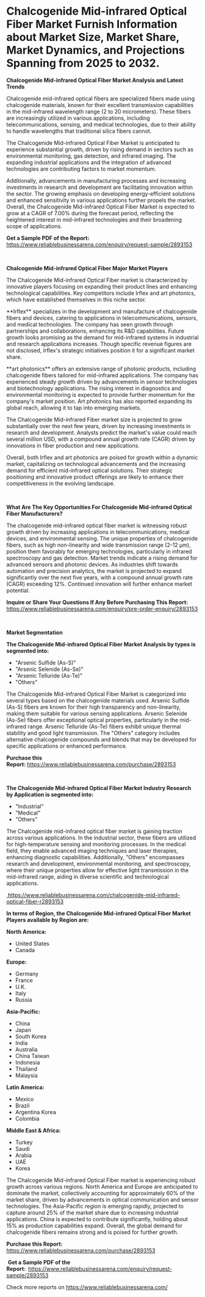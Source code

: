 <p><h1>Chalcogenide Mid-infrared Optical Fiber Market Furnish Information about Market Size, Market Share, Market Dynamics, and Projections Spanning from 2025 to 2032.</h1></p><p><strong>Chalcogenide Mid-infrared Optical Fiber Market Analysis and Latest Trends</strong></p>
<p><p>Chalcogenide mid-infrared optical fibers are specialized fibers made using chalcogenide materials, known for their excellent transmission capabilities in the mid-infrared wavelength range (2 to 20 micrometers). These fibers are increasingly utilized in various applications, including telecommunications, sensing, and medical technologies, due to their ability to handle wavelengths that traditional silica fibers cannot. </p><p>The Chalcogenide Mid-infrared Optical Fiber Market is anticipated to experience substantial growth, driven by rising demand in sectors such as environmental monitoring, gas detection, and infrared imaging. The expanding industrial applications and the integration of advanced technologies are contributing factors to market momentum. </p><p>Additionally, advancements in manufacturing processes and increasing investments in research and development are facilitating innovation within the sector. The growing emphasis on developing energy-efficient solutions and enhanced sensitivity in various applications further propels the market. Overall, the Chalcogenide Mid-infrared Optical Fiber Market is expected to grow at a CAGR of 7.00% during the forecast period, reflecting the heightened interest in mid-infrared technologies and their broadening scope of applications.</p></p>
<p><strong>Get a Sample PDF of the Report:&nbsp;</strong> <a href="https://www.reliablebusinessarena.com/enquiry/request-sample/2893153?utm_campaign=2396&utm_medium=2&utm_source=Github&utm_content=ia&utm_term=15032025&utm_id=chalcogenide-mid-infrared-optical-fiber">https://www.reliablebusinessarena.com/enquiry/request-sample/2893153</a></p>
<p>&nbsp;</p>
<p><strong>Chalcogenide Mid-infrared Optical Fiber Major Market Players</strong></p>
<p><p>The Chalcogenide Mid-infrared Optical Fiber market is characterized by innovative players focusing on expanding their product lines and enhancing technological capabilities. Key competitors include Irflex and art photonics, which have established themselves in this niche sector.</p><p>**Irflex** specializes in the development and manufacture of chalcogenide fibers and devices, catering to applications in telecommunications, sensors, and medical technologies. The company has seen growth through partnerships and collaborations, enhancing its R&D capabilities. Future growth looks promising as the demand for mid-infrared systems in industrial and research applications increases. Though specific revenue figures are not disclosed, Irflex's strategic initiatives position it for a significant market share.</p><p>**art photonics** offers an extensive range of photonic products, including chalcogenide fibers tailored for mid-infrared applications. The company has experienced steady growth driven by advancements in sensor technologies and biotechnology applications. The rising interest in diagnostics and environmental monitoring is expected to provide further momentum for the company's market position. Art photonics has also reported expanding its global reach, allowing it to tap into emerging markets.</p><p>The Chalcogenide Mid-infrared Fiber market size is projected to grow substantially over the next few years, driven by increasing investments in research and development. Analysts predict the market's value could reach several million USD, with a compound annual growth rate (CAGR) driven by innovations in fiber production and new applications.</p><p>Overall, both Irflex and art photonics are poised for growth within a dynamic market, capitalizing on technological advancements and the increasing demand for efficient mid-infrared optical solutions. Their strategic positioning and innovative product offerings are likely to enhance their competitiveness in the evolving landscape.</p></p>
<p>&nbsp;</p>
<p><strong>What Are The Key Opportunities For Chalcogenide Mid-infrared Optical Fiber Manufacturers?</strong></p>
<p><p>The chalcogenide mid-infrared optical fiber market is witnessing robust growth driven by increasing applications in telecommunications, medical devices, and environmental sensing. The unique properties of chalcogenide fibers, such as high non-linearity and wide transmission range (2-12 µm), position them favorably for emerging technologies, particularly in infrared spectroscopy and gas detection. Market trends indicate a rising demand for advanced sensors and photonic devices. As industries shift towards automation and precision analytics, the market is projected to expand significantly over the next five years, with a compound annual growth rate (CAGR) exceeding 12%. Continued innovation will further enhance market potential.</p></p>
<p><strong>Inquire or Share Your Questions If Any Before Purchasing This Report:</strong> <a href="https://www.reliablebusinessarena.com/enquiry/pre-order-enquiry/2893153?utm_campaign=2396&utm_medium=2&utm_source=Github&utm_content=ia&utm_term=15032025&utm_id=chalcogenide-mid-infrared-optical-fiber">https://www.reliablebusinessarena.com/enquiry/pre-order-enquiry/2893153</a></p>
<p>&nbsp;</p>
<p><strong>Market Segmentation</strong></p>
<p><strong>The Chalcogenide Mid-infrared Optical Fiber Market Analysis by types is segmented into:</strong></p>
<p><ul><li>"Arsenic Sulfide (As-S)"</li><li>"Arsenic Selenide (As-Se)"</li><li>"Arsenic Telluride (As-Te)"</li><li>"Others"</li></ul></p>
<p><p>The Chalcogenide Mid-infrared Optical Fiber Market is categorized into several types based on the chalcogenide materials used. Arsenic Sulfide (As-S) fibers are known for their high transparency and non-linearity, making them suitable for various sensing applications. Arsenic Selenide (As-Se) fibers offer exceptional optical properties, particularly in the mid-infrared range. Arsenic Telluride (As-Te) fibers exhibit unique thermal stability and good light transmission. The "Others" category includes alternative chalcogenide compounds and blends that may be developed for specific applications or enhanced performance.</p></p>
<p><strong>Purchase this Report:&nbsp;</strong><a href="https://www.reliablebusinessarena.com/purchase/2893153?utm_campaign=2396&utm_medium=2&utm_source=Github&utm_content=ia&utm_term=15032025&utm_id=chalcogenide-mid-infrared-optical-fiber">https://www.reliablebusinessarena.com/purchase/2893153</a></p>
<p>&nbsp;</p>
<p><strong>The Chalcogenide Mid-infrared Optical Fiber Market Industry Research by Application is segmented into:</strong></p>
<p><ul><li>"Industrial"</li><li>"Medical"</li><li>"Others"</li></ul></p>
<p><p>The Chalcogenide mid-infrared optical fiber market is gaining traction across various applications. In the industrial sector, these fibers are utilized for high-temperature sensing and monitoring processes. In the medical field, they enable advanced imaging techniques and laser therapies, enhancing diagnostic capabilities. Additionally, "Others" encompasses research and development, environmental monitoring, and spectroscopy, where their unique properties allow for effective light transmission in the mid-infrared range, aiding in diverse scientific and technological applications.</p></p>
<p><a href="https://www.reliablebusinessarena.com/chalcogenide-mid-infrared-optical-fiber-r2893153?utm_campaign=2396&utm_medium=2&utm_source=Github&utm_content=ia&utm_term=15032025&utm_id=chalcogenide-mid-infrared-optical-fiber">&nbsp;https://www.reliablebusinessarena.com/chalcogenide-mid-infrared-optical-fiber-r2893153</a></p>
<p><strong>In terms of Region, the Chalcogenide Mid-infrared Optical Fiber Market Players available by Region are:</strong></p>
<p>
    <p> <strong> North America: </strong>
        <ul>
            <li>United States</li>
            <li>Canada</li>
        </ul>
        </p> 
    <p> <strong> Europe: </strong>
        <ul>
            <li>Germany</li>
            <li>France</li>
            <li>U.K.</li>
            <li>Italy</li>
            <li>Russia</li>
        </ul>
        </p> 
    <p> <strong> Asia-Pacific: </strong>
        <ul>
            <li>China</li>
            <li>Japan</li>
            <li>South Korea</li>
            <li>India</li>
            <li>Australia</li>
            <li>China Taiwan</li>
            <li>Indonesia</li>
            <li>Thailand</li>
            <li>Malaysia</li>
        </ul>
        </p> 
    <p> <strong> Latin America: </strong>
        <ul>
            <li>Mexico</li>
            <li>Brazil</li>
            <li>Argentina Korea</li>
            <li>Colombia</li>
        </ul>
        </p> 
    <p> <strong> Middle East & Africa: </strong>
        <ul>
            <li>Turkey</li>
            <li>Saudi</li>
            <li>Arabia</li>
            <li>UAE</li>
            <li>Korea</li>
        </ul>
    </p>
    </p>
<p><p>The Chalcogenide Mid-infrared Optical Fiber market is experiencing robust growth across various regions. North America and Europe are anticipated to dominate the market, collectively accounting for approximately 60% of the market share, driven by advancements in optical communication and sensor technologies. The Asia-Pacific region is emerging rapidly, projected to capture around 25% of the market share due to increasing industrial applications. China is expected to contribute significantly, holding about 15% as production capabilities expand. Overall, the global demand for chalcogenide fibers remains strong and is poised for further growth.</p></p>
<p><strong>Purchase this Report: </strong><a href="https://www.reliablebusinessarena.com/purchase/2893153?utm_campaign=2396&utm_medium=2&utm_source=Github&utm_content=ia&utm_term=15032025&utm_id=chalcogenide-mid-infrared-optical-fiber">https://www.reliablebusinessarena.com/purchase/2893153</a></p>
<p>&nbsp;<strong>Get a Sample PDF of the Report:&nbsp;&nbsp;</strong><a href="https://www.reliablebusinessarena.com/enquiry/request-sample/2893153?utm_campaign=2396&utm_medium=2&utm_source=Github&utm_content=ia&utm_term=15032025&utm_id=chalcogenide-mid-infrared-optical-fiber">https://www.reliablebusinessarena.com/enquiry/request-sample/2893153</a></p>
<p><strong></strong></p>
<p>Check more reports on <a href="https://www.reliablebusinessarena.com/?utm_campaign=2396&utm_medium=2&utm_source=Github&utm_content=ia&utm_term=15032025&utm_id=chalcogenide-mid-infrared-optical-fiber">https://www.reliablebusinessarena.com/</a></p>